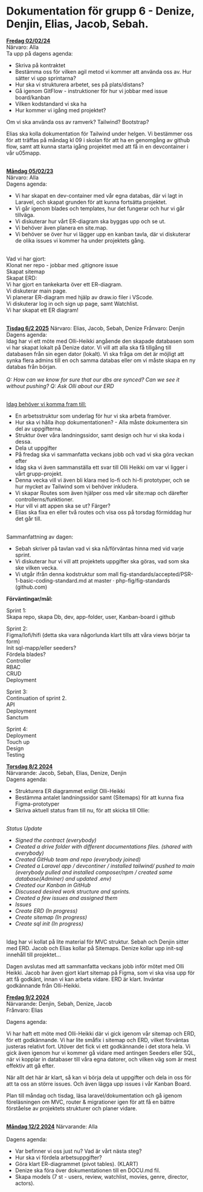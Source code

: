 <h1>
Dokumentation för grupp 6 - Denize, Denjin, Elias, Jacob, Sebah.
</h1>

<b><u>Fredag 02/02/24</u></b><br>
Närvaro: Alla<br>
Ta upp på dagens agenda:<br>

- Skriva på kontraktet
- Bestämma oss för vilken agil metod vi kommer att använda oss av. Hur sätter vi upp sprintarna?
- Hur ska vi strukturera arbetet, ses på plats/distans?
- Gå igenom GitFlow - instruktioner för hur vi jobbar med issue board/kanban
- Vilken kodstandard vi ska ha
- Hur kommer vi igång med projektet?

Om vi ska använda oss av ramverk? Tailwind? Bootstrap?

Elias ska kolla dokumentation för Tailwind under helgen.
Vi bestämmer oss för att träffas på måndag kl 09 i skolan för att ha en genomgång av github flow, samt att kunna starta igång projektet med att få in en devcontainer i vår u05mapp. <br><br>


<b><u>Måndag 05/02/23</u></b><br>
Närvaro: Alla <br>
Dagens agenda:<br>
- Vi har skapat en dev-container med vår egna databas, där vi lagt in Laravel, och skapat grunden för att kunna fortsätta projektet.
- Vi går igenom blades och templates, hur det fungerar och hur vi går tillväga.
- Vi diskuterar hur vårt ER-diagram ska byggas upp och se ut.
- Vi behöver även planera en site.map.
- Vi behöver se över hur vi lägger upp en kanban tavla, där vi diskuterar de olika issues vi kommer ha under projektets gång.<br><br>

Vad vi har gjort:<br>
Klonat ner repo - jobbar med .gitignore issue<br>
Skapat sitemap<br>
Skapat ERD:<br>
Vi har gjort en tankekarta över ett ER-diagram.<br>
Vi diskuterar main page.<br>
Vi planerar ER-diagram med hjälp av draw.io filer i VScode.<br>
Vi diskuterar log in och sign up page, samt Watchlist.<br>
Vi har skapat ett ER diagram!<br><br>

<b><u>Tisdag 6/2 2025</u></b>
Närvaro: Elias, Jacob, Sebah, Denize
Frånvaro: Denjin<br>
Dagens agenda:<br> 
Idag har vi ett möte med Olli-Heikki angående den skapade databasen som vi har skapat lokalt på Denize dator. Vi vill att alla ska få tillgång till databasen från sin egen dator (lokalt). Vi ska fråga om det är möjligt att synka flera admins till en och samma databas eller om vi måste skapa en ny databas från början. 
<br><br>
<i>Q: How can we know for sure that our dbs are synced? Can we see it without pushing? 
Q: Ask Olli about our ERD</i><br><br>

<u>Idag behöver vi komma fram till:</u>
- En arbetsstruktur som underlag för hur vi ska arbeta framöver.
- Hur ska vi hålla ihop dokumentationen? - Alla måste dokumentera sin del av uppgifterna. 
- Struktur över våra landningssidor, samt design och hur vi ska koda i dessa.
- Dela ut uppgifter
- På fredag ska vi sammanfatta veckans jobb och vad vi ska göra veckan efter
- Idag ska vi även sammanställa ett svar till Olli Heikki om var vi ligger i vårt grupp-projekt. 
- Denna vecka vill vi även bli klara med lo-fi och hi-fi prototyper, och se hur mycket av Tailwind som vi behöver inkludera. 
- Vi skapar Routes som även hjälper oss med vår site:map och därefter controllerns/funktioner. 
- Hur vill vi att appen ska se ut? Färger? 
- Elias ska fixa en eller två routes och visa oss på torsdag förmiddag hur det går till.
<br><br>

Sammanfattning av dagen:<br>
- Sebah skriver på tavlan vad vi ska nå/förväntas hinna med vid varje sprint. 
- Vi diskuterar hur vi vill att projektets uppgifter ska göras, vad som ska ske vilken vecka. 
- Vi utgår ifrån denna kodstruktur som mall fig-standards/accepted/PSR-1-basic-coding-standard.md at master · php-fig/fig-standards (github.com)

<b>Förväntingar/mål:</b><br>

Sprint 1:<br>
Skapa repo, skapa Db, dev, app-folder, user, Kanban-board i github<br>

Sprint 2:<br>
Figma/lofi/hifi (detta ska vara någorlunda klart tills att våra views börjar ta form)<br>
Init sql-mapp/eller seeders?<br>
Fördela blades?<br>
Controller<br>
RBAC<br>
CRUD<br>
Deployment<br>

Sprint 3:<br>
Continuation of sprint 2. <br>
API<br>
Deployment<br>
Sanctum<br>

Sprint 4:<br>
Deployment<br>
Touch up<br>
Design<br>
Testing<br>

<b><u>Torsdag 8/2 2024</u></b><br>
Närvarande: Jacob, Sebah, Elias, Denize, Denjin<br>
Dagens agenda: <br>
- Strukturera ER diagrammet enligt Olli-Heikki
- Bestämma antalet landningssidor samt (Sitemaps) för att kunna fixa Figma-prototyper
- Skriva aktuell status fram till nu, för att skicka till Ollie:<br><br>

<i>Status Update<br>
- Signed the contract (everybody)<br>
- Created a drive folder with different documentations files. (shared with everybody)<br>
- Created GitHub team and repo (everybody joined)<br>
- Created a Laravel app / devcontiner / installed tailwind/ pushed to main (everybody pulled and installed composer/npm / created same database(Adminer) and updated .env)<br>
- Created our Kanban in GitHub<br>
- Discussed desired work structure and sprints. <br>
- Created a few issues and assigned them<br>
- Issues<br>
- Create ERD (In progress)<br>
- Create sitemap (In progress)<br>
- Create sql init (In progress)
</i><br><br>

Idag har vi kollat på lite material för MVC struktur. Sebah och Denjin sitter med ERD. Jacob och Elias kollar på Sitemaps. Denize kollar upp init-sql innehåll till projektet...<br>

Dagen avslutas med att sammanfatta veckans jobb inför mötet med Olli Heikki.
Jacob har även gjort klart sitemap på Figma, som vi ska visa upp för att få godkänt, innan vi kan arbeta vidare.
ERD är klart. Inväntar godkännande från Olli-Heikki.
<br>

<u><b>Fredag 9/2 2024</u></b><br>
Närvarande: Denjin, Sebah, Denize, Jacob<br>
Frånvaro: Elias<br>

Dagens agenda:<br>

Vi har haft ett möte med Olli-Heikki där vi gick igenom vår sitemap och ERD, för ett godkännande. Vi har lite småfix i sitemap och ERD, vilket förväntas justeras relativt fort. Utöver det fick vi ett godkännande i det stora hela. Vi gick även igenom hur vi kommer gå vidare med antingen Seeders eller SQL, när vi kopplar in databaser till våra egna datorer, och vilken väg som är mest effektiv att gå efter. 

När allt det här är klart, så kan vi börja dela ut uppgifter och dela in oss för att ta oss an större issues. Och även lägga upp issues i vår Kanban Board. 

Plan till måndag och tisdag, läsa laravel/dokumentation och gå igenom föreläsningen om MVC, router & migrationer igen för att få en bättre förståelse av projektets strukturer och planer vidare. 
<br><br>

<b><u>Måndag 12/2 2024</u></b>
Närvarande: Alla
<br><br>
Dagens agenda:<br>
- Var befinner vi oss just nu? Vad är vårt nästa steg?
- Hur ska vi fördela arbetsuppgifter?
- Göra klart ER-diagrammet (pivot tables). (KLART)
- Denize ska föra över dokumentationen till en DOCU.md fil.
- Skapa models (7 st - users, review, watchlist, movies, genre, director, actors).
